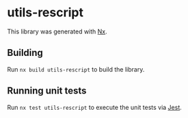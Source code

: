 # utils-rescript

This library was generated with [Nx](https://nx.dev).

## Building

Run `nx build utils-rescript` to build the library.

## Running unit tests

Run `nx test utils-rescript` to execute the unit tests via [Jest](https://jestjs.io).
